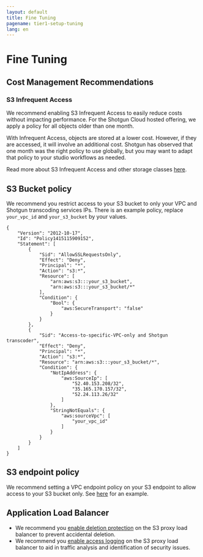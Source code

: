 ```yaml
---
layout: default
title: Fine Tuning
pagename: tier1-setup-tuning
lang: en
---
```


# Fine Tuning

## Cost Management Recommendations

### S3 Infrequent Access

We recommend enabling S3 Infrequent Access to easily reduce costs without impacting performance. For the Shotgun Cloud hosted offering, we apply a policy for all objects older than one month.

With Infrequent Access, objects are stored at a lower cost. However, if they are accessed, it will involve an additional cost. Shotgun has observed that one month was the right policy to use globally, but you may want to adapt that policy to your studio workflows as needed.

Read more about S3 Infrequent Access and other storage classes [here](https://aws.amazon.com/s3/storage-classes/).

## S3 Bucket policy

We recommend you restrict access to your S3 bucket to only your VPC and Shotgun transcoding services IPs. There is an example policy, replace `your_vpc_id` and `your_s3_bucket` by your values.

```
{
    "Version": "2012-10-17",
    "Id": "Policy1415115909152",
    "Statement": [
        {
            "Sid": "AllowSSLRequestsOnly",
            "Effect": "Deny",
            "Principal": "*",
            "Action": "s3:*",
            "Resource": [
                "arn:aws:s3:::your_s3_bucket",
                "arn:aws:s3:::your_s3_bucket/*"
            ],
            "Condition": {
                "Bool": {
                    "aws:SecureTransport": "false"
                }
            }
        },
        {
            "Sid": "Access-to-specific-VPC-only and Shotgun transcoder",
            "Effect": "Deny",
            "Principal": "*",
            "Action": "s3:*",
            "Resource": "arn:aws:s3:::your_s3_bucket/*",
            "Condition": {
                "NotIpAddress": {
                    "aws:SourceIp": [
                        "52.40.153.208/32",
                        "35.165.170.157/32",
                        "52.24.113.26/32"
                    ]
                },
                "StringNotEquals": {
                    "aws:sourceVpc": [
                        "your_vpc_id"
                    ]
                }
            }
        }
    ]
}
```

## S3 endpoint policy

We recommend setting a VPC endpoint policy on your S3 endpoint to allow access to your S3 bucket only. See [here](https://docs.aws.amazon.com/vpc/latest/userguide/vpc-endpoints-s3.html#vpc-endpoints-policies-s3) for an example.

## Application Load Balancer

  * We recommend you [enable deletion protection](https://docs.aws.amazon.com/elasticloadbalancing/latest/application/application-load-balancers.html#deletion-protection) on the S3 proxy load balancer to prevent accidental deletion.
  * We recommend you [enable access logging](https://docs.aws.amazon.com/elasticloadbalancing/latest/application/load-balancer-access-logs.html#enable-access-logging) on the S3 proxy load balancer to aid in traffic analysis and identification of security issues.
